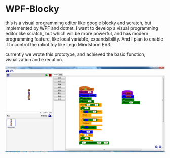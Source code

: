 # WPF-Blocky

this is a visual programming editor like google blocky and scratch, but implemented by WPF and dotnet. I want to develop a visual programming editor like scratch, but which will be more powerful, and has modern programming feature, like local variable, expandsibility. And I plan to enable it to control the robot toy like Lego Mindstorm EV3. 

currently we wrote this prototype, and achieved the basic function, visualization and execution. 

<Img src="PrintScreen.PNG"/>
